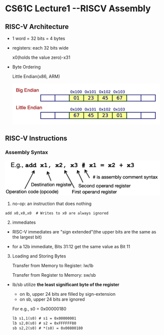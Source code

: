 # CS61C Lecture1 --RISCV Assembly

## RISC-V Architecture
- 1 word = 32 bits = 4 bytes

- registers: each 32 bits wide

    x0(holds the value zero)-x31

- Byte Ordering 

    Little Endian(x86, ARM)

    ![20220310173933](https://raw.githubusercontent.com/zxc2012/image/main/20220316203925.png)

## RISC-V Instructions

### Assembly Syntax

![20220310173933](https://raw.githubusercontent.com/zxc2012/image/main/20220316201927.png)

1. no-op: an instruction that does nothing

```armasm
add x0,x0,x0  # Writes to x0 are always ignored
```

2. immediates

- RISC-V immediates are "sign extended"(the upper bits are the same as the largest bit)

- for a 12b immediate, Bits 31:12 get the same value as Bit 11

3. Loading and Storing Bytes

    Transfer from Memory to Register: lw/lb
    
    Transfer from Register to Memory: sw/sb

- lb/sb utilize **the least significant byte of the register**
    - on lb, upper 24 bits are filled by sign-extension
    - on sb, upper 24 bits are ignored

    For e.g.,  s0 = 0x00000180

    ```armasm
    lb s1,1(s0) # s1 = 0x00000001
    lb s2,0(s0) # s2 = 0xFFFFFF80
    sb s2,2(s0) # *(s0) = 0x00800180
    ```

